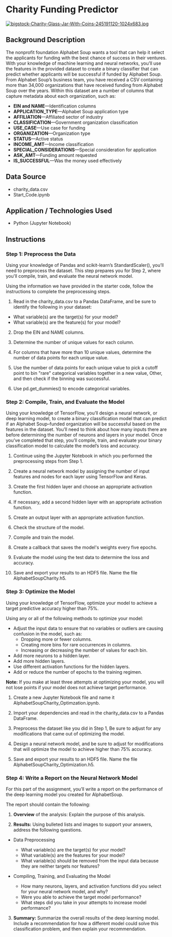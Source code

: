 # Charity Funding Predictor
[![bigstock-Charity-Glass-Jar-With-Coins-245191120-1024x683.jpg](https://i.postimg.cc/gkT4qJXm/bigstock-Charity-Glass-Jar-With-Coins-245191120-1024x683.jpg)](https://postimg.cc/ZC6rJJxM)

## Background Description
The nonprofit foundation Alphabet Soup wants a tool that can help it select the applicants for funding with the best chance of success in their ventures. With your knowledge of machine learning and neural networks, you’ll use the features in the provided dataset to create a binary classifier that can predict whether applicants will be successful if funded by Alphabet Soup.
From Alphabet Soup’s business team, you have received a CSV containing more than 34,000 organizations that have received funding from Alphabet Soup over the years. Within this dataset are a number of columns that capture metadata about each organization, such as:

  - **EIN and NAME**—Identification columns
  - **APPLICATION_TYPE**—Alphabet Soup application type
  - **AFFILIATION**—Affiliated sector of industry
  - **CLASSIFICATION**—Government organization classification
  - **USE_CASE**—Use case for funding
  - **ORGANIZATION**—Organization type
  - **STATUS**—Active status
  - **INCOME_AMT**—Income classification
  - **SPECIAL_CONSIDERATIONS**—Special consideration for application
  - **ASK_AMT**—Funding amount requested
  - **IS_SUCCESSFUL**—Was the money used effectively

## Data Source
  - charity_data.csv
  - Start_Code.ipynb

## Application / Technologies Used
  - Python (Jupyter Notebook)

## Instructions 
### Step 1: Preprocess the Data
Using your knowledge of Pandas and scikit-learn’s StandardScaler(), you’ll need to preprocess the dataset. This step prepares you for Step 2, where you'll compile, train, and evaluate the neural network model.

Using the information we have provided in the starter code, follow the instructions to complete the preprocessing steps.

  1. Read in the charity_data.csv to a Pandas DataFrame, and be sure to identify the following in your dataset:
  
  - What variable(s) are the target(s) for your model?
  - What variable(s) are the feature(s) for your model?
  
  2. Drop the EIN and NAME columns.
  
  3. Determine the number of unique values for each column.
  
  4. For columns that have more than 10 unique values, determine the number of data points for each unique value.
  
  5. Use the number of data points for each unique value to pick a cutoff point to bin "rare" categorical variables together in a new value, Other,   and then check if the binning was successful.
  
  6. Use pd.get_dummies() to encode categorical variables.

### Step 2: Compile, Train, and Evaluate the Model
Using your knowledge of TensorFlow, you’ll design a neural network, or deep learning model, to create a binary classification model that can predict if an Alphabet Soup–funded organization will be successful based on the features in the dataset. You’ll need to think about how many inputs there are before determining the number of neurons and layers in your model. Once you’ve completed that step, you’ll compile, train, and evaluate your binary classification model to calculate the model’s loss and accuracy.

  1. Continue using the Jupyter Notebook in which you performed the preprocessing steps from Step 1.

  2. Create a neural network model by assigning the number of input features and nodes for each layer using TensorFlow and Keras.

  3. Create the first hidden layer and choose an appropriate activation function.

  4. If necessary, add a second hidden layer with an appropriate activation function.

  5. Create an output layer with an appropriate activation function.

  6. Check the structure of the model.

  7. Compile and train the model.

  8. Create a callback that saves the model's weights every five epochs.

  9. Evaluate the model using the test data to determine the loss and accuracy.

  10. Save and export your results to an HDF5 file. Name the file AlphabetSoupCharity.h5.

### Step 3: Optimize the Model
Using your knowledge of TensorFlow, optimize your model to achieve a target predictive accuracy higher than 75%.

Using any or all of the following methods to optimize your model:

  - Adjust the input data to ensure that no variables or outliers are causing confusion in the model, such as:
    - Dropping more or fewer columns.
    - Creating more bins for rare occurrences in columns.
    - Increasing or decreasing the number of values for each bin.
  - Add more neurons to a hidden layer.
  - Add more hidden layers.
  - Use different activation functions for the hidden layers.
  - Add or reduce the number of epochs to the training regimen.

**Note:** If you make at least three attempts at optimizing your model, you will not lose points if your model does not achieve target performance.

  1. Create a new Jupyter Notebook file and name it AlphabetSoupCharity_Optimzation.ipynb.

  2. Import your dependencies and read in the charity_data.csv to a Pandas DataFrame.

  3. Preprocess the dataset like you did in Step 1, Be sure to adjust for any modifications that came out of optimizing the model.

  4. Design a neural network model, and be sure to adjust for modifications that will optimize the model to achieve higher than 75% accuracy.

  5. Save and export your results to an HDF5 file. Name the file AlphabetSoupCharity_Optimization.h5.

### Step 4: Write a Report on the Neural Network Model

For this part of the assignment, you’ll write a report on the performance of the deep learning model you created for AlphabetSoup.

The report should contain the following:

  1. **Overview** of the analysis: Explain the purpose of this analysis.

  2. **Results:** Using bulleted lists and images to support your answers, address the following questions.
  
  - Data Preprocessing

    - What variable(s) are the target(s) for your model?
    - What variable(s) are the features for your model?
    - What variable(s) should be removed from the input data because they are neither targets nor features?

  - Compiling, Training, and Evaluating the Model

    - How many neurons, layers, and activation functions did you select for your neural network model, and why?
    - Were you able to achieve the target model performance?
    - What steps did you take in your attempts to increase model performance?
    
  3. **Summary:** Summarize the overall results of the deep learning model. Include a recommendation for how a different model could solve this
     classification problem, and then explain your recommendation.
